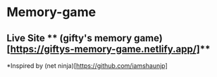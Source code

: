 # Memory-game
## Live Site ** (gifty's memory game)[https://giftys-memory-game.netlify.app/]**
*Inspired by (net ninja)[https://github.com/iamshaunjp]
